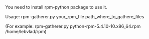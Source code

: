 You need to install rpm-python package to use it.

Usage:
rpm-gatherer.py your_rpm_file path_where_to_gathere_files

(For example:
rpm-gatherer.py python-rpm-5.4.10-10.x86_64.rpm /home/lebvlad/rpm)